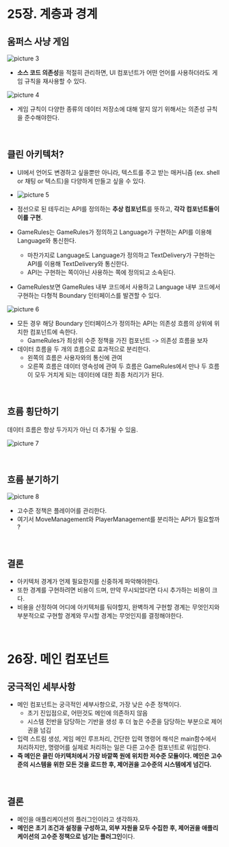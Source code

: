 # 25장. 계층과 경계 

## 움퍼스 사냥 게임

![picture 3](../images/7f1115271eaa1f151ba7aefc1705b5c50c0d7698347edaafa0b9e84a8f7f57a4.png)  

- **소스 코드 의존성**을 적절히 관리하면, UI 컴포넌트가 어떤 언어를 사용하더라도 게임 규칙을 재사용할 수 있다.

![picture 4](../images/f819926c8c87a954e53a63ed2afefc0786ae6835e20a3f3c0a8a770d0f146374.png)  

- 게임 규칙이 다양한 종류의 데이터 저장소에 대해 알지 않기 위해서는 의존성 규칙을 준수해야한다.

<br/>

## 클린 아키텍처?

- UI에서 언어도 변경하고 싶을뿐만 아니라, 텍스트를 주고 받는 매커니즘 (ex. shell or 채팅 or 텍스트)을 다양하게 만들고 싶을 수 있다.
- ![picture 5](../images/f068797d6ef262384bddb7674c03f4651eb6f8a309f8c08581af48431fd2c48f.png)  

- 점선으로 된 테두리는 API를 정의하는 **추상 컴포넌트**를 뜻하고, **각각 컴포넌트들이 이를 구현**.
- GameRules는 GameRules가 정의하고 Language가 구현하는 API를 이용해 Language와 통신한다.
  - 마찬가지로 Language도 Language가 정의하고 TextDelivery가 구현하는 API를 이용해 TextDelivery와 통신한다.
  - API는 구현하는 쪽이아닌 사용하는 쪽에 정의되고 소속된다.
- GameRules보면 GameRules 내부 코드에서 사용하고 Language 내부 코드에서 구현하는 다형적 Boundary 인터페이스를 발견할 수 있다.

![picture 6](../images/0a19e4936228f63869e14cf00966eb82f900032a04018aaffe7fb836c5d123b7.png)  

- 모든 경우 해당 Boundary 인터페이스가 정의하는 API는 의존성 흐름의 상위에 위치한 컴포넌트에 속한다.
  - GameRules가 최상위 수준 정책을 가진 컴포넌트 -> 의존성 흐름을 보자
- 데이터 흐름을 두 개의 흐름으로 효과적으로 분리한다.
  - 왼쪽의 흐름은 사용자와의 통신에 관여
  - 오른쪽 흐름은 데이터 영속성에 관여
    두 흐름은 GameRules에서 만나 두 흐름이 모두 거치게 되는 데이터에 대한 최종 처리기가 된다.

<br/>

## 흐름 횡단하기

데이터 흐름은 항상 두가지가 아닌 더 추가될 수 있음.

![picture 7](../images/3a5e77b16b36765d61b1304b31295e7393104f247f37879d0770752b632dcb1b.png)  

<br/>



## 흐름 분기하기

![picture 8](../images/3ab88a5112d8f3630611966e7e5412b192bf55e362c43f30c856e399e0b3bec3.png)  

- 고수준 정책은 플레이어를 관리한다. 
- 여기서 MoveManagement와 PlayerManagement를 분리하는 API가 필요할까 ? 



<br/>



## 결론

- 아키텍처 경계가 언제 필요한지를 신중하게 파악해야한다.
- 또한 경계를 구현하려면 비용이 드며, 만약 무시되었다면 다시 추가하는 비용이 크다.
- 비용을 산정하여 어디에 아키텍처를 둬야할지, 완벽하게 구현할 경계는 무엇인지와 부분적으로 구현할 경계와 무시할 경계는 무엇인지를 결정해야한다.



<br/>



# 26장. 메인 컴포넌트

## 궁극적인 세부사항

- 메인 컴포넌트는 궁극적인 세부사항으로, 가장 낮은 수준 정책이다. 
  - 초기 진입점으로, 어떤것도 메인에 의존하지 않음
  - 시스템 전반을 담당하는 기반을 생성 후 더 높은 수준을 담당하는 부분으로 제어권을 넘김
- 입력 스트림 생성, 게임 메인 루프처리, 간단한 입력 명령어 해석은 main함수에서 처리하지만, 명령어를 실제로 처리하는 일은 다른 고수준 컴포넌트로 위임한다.
- **즉 메인은 클린 아키텍처에서 가장 바깥쪽 원에 위치한 저수준 모듈이다. 메인은 고수준의 시스템을 위한 모든 것을 로드한 후, 제어권을 고수준의 시스템에게 넘긴다.**

<br/>

## 결론

- 메인을 애플리케이션의 플러그인이라고 생각하자.
- **메인은 초기 조건과 설정을 구성하고, 외부 자원을 모두 수집한 후, 제어권을 애플리케이션의 고수준 정책으로 넘기는 플러그인**이다.



<br/>